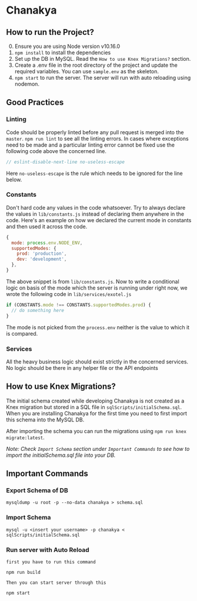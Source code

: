 # Chanakya

## How to run the Project?

0. Ensure you are using Node version v10.16.0
1. `npm install` to install the dependencies
2. Set up the DB in MySQL. Read the `How to use Knex Migrations?` section.
3. Create a .env file in the root directory of the project and update the required variables. You can use `sample.env` as the skeleton.
4. `npm start` to run the server. The server will run with auto reloading using nodemon.

## Good Practices

### Linting

Code should be properly linted before any pull request is merged into the `master`. `npm run lint` to see all the linting errors. In cases where exceptions need to be made and a particular linting error cannot be fixed use the following code above the concerned line.

```javascript
// eslint-disable-next-line no-useless-escape
```

Here `no-useless-escape` is the rule which needs to be ignored for the line below.

### Constants

Don't hard code any values in the code whatsoever. Try to always declare the values in `lib/constants.js` instead of declaring them anywhere in the code. Here's an example on how we declared the current mode in constants and then used it across the code.

```javascript
{
  mode: process.env.NODE_ENV,
  supportedModes: {
    prod: 'production',
    dev: 'development',
  },
}
```

The above snippet is from `lib/constants.js`. Now to write a conditional logic on basis of the mode which the server is running under right now, we wrote the following code in `lib/services/exotel.js`

```javascript
if (CONSTANTS.mode !== CONSTANTS.supportedModes.prod) {
  // do something here
}
```

The mode is not picked from the `process.env` neither is the value to which it is compared.

### Services

All the heavy business logic should exist strictly in the concerned services. No logic should be there in any helper file or the API endpoints

## How to use Knex Migrations?

The initial schema created while developing Chanakya is not created as a Knex migration but stored in a SQL file in `sqlScripts/initialSchema.sql`. When you are installing Chanakya for the first time you need to first import this schema into the MySQL DB.

After importing the schema you can run the migrations using `npm run knex migrate:latest`.

*Note: Check `Import Schema` section under `Important Commands` to see how to import the initialSchema.sql file into your DB.*

## Important Commands

### Export Schema of DB

    mysqldump -u root -p --no-data chanakya > schema.sql

### Import Schema

    mysql -u <insert your username> -p chanakya < sqlScripts/initialSchema.sql

 

### Run server with Auto Reload
`first you have to run this command`

    npm run build 

`Then you can start server through this`

    npm start
